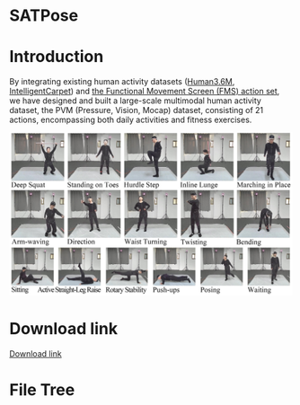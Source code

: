 # SATPose

# Introduction
By integrating existing human activity datasets ([Human3.6M](http://vision.imar.ro/human3.6m/description.php), [IntelligentCarpet](http://intcarpet.csail.mit.edu/)) and [the Functional Movement Screen (FMS) action set](https://www.ncbi.nlm.nih.gov/pmc/articles/PMC4060319/), we have designed and built a large-scale multimodal human activity dataset, the PVM (Pressure, Vision, Mocap) dataset, consisting of 21 actions, encompassing both daily activities and fitness exercises. 

![avatar](actions.png)

# Download link
[Download link]()

# File Tree


